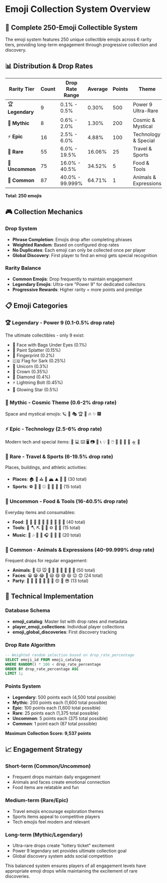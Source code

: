 # Emoji Collection System Overview

## 🎯 Complete 250-Emoji Collectible System

The emoji system features 250 unique collectible emojis across 6 rarity tiers, providing long-term engagement through progressive collection and discovery.

## 📊 Distribution & Drop Rates

| **Rarity Tier** | **Count** | **Drop Rate Range** | **Average** | **Points** | **Theme** |
|----------------|---------|-------------------|-----------|----------|----------|
| 🏆 **Legendary** | 9 | 0.1% - 0.5% | 0.30% | 500 | Power 9 Ultra-Rare |
| 🌌 **Mythic** | 8 | 0.6% - 2.0% | 1.30% | 200 | Cosmic & Mystical |
| ⚡ **Epic** | 16 | 2.5% - 6.0% | 4.88% | 100 | Technology & Special |
| 🎁 **Rare** | 55 | 6.0% - 19.5% | 16.06% | 25 | Travel & Sports |
| 🎵 **Uncommon** | 75 | 16.0% - 40.5% | 34.52% | 5 | Food & Tools |
| 🎉 **Common** | 87 | 40.0% - 99.999% | 64.71% | 1 | Animals & Expressions |

**Total: 250 emojis**

## 🎮 Collection Mechanics

### Drop System
- **Phrase Completion**: Emojis drop after completing phrases
- **Weighted Random**: Based on configured drop rates
- **No Duplicates**: Each emoji can only be collected once per player
- **Global Discovery**: First player to find an emoji gets special recognition

### Rarity Balance
- **Common Emojis**: Drop frequently to maintain engagement
- **Legendary Emojis**: Ultra-rare "Power 9" for dedicated collectors
- **Progressive Rewards**: Higher rarity = more points and prestige

## 📋 Emoji Categories

### 🏆 Legendary - Power 9 (0.1-0.5% drop rate)
The ultimate collectibles - only 9 exist:
- 🫩 Face with Bags Under Eyes (0.1%)
- 🎨 Paint Splatter (0.15%)
- 🫴 Fingerprint (0.2%)
- 🇨🇶 Flag for Sark (0.25%)
- 🦄 Unicorn (0.3%)
- 👑 Crown (0.35%)
- 💎 Diamond (0.4%)
- ⚡ Lightning Bolt (0.45%)
- 🌟 Glowing Star (0.5%)

### 🌌 Mythic - Cosmic Theme (0.6-2% drop rate)
Space and mystical emojis:
🪐 🧿 🎭 🏆 🌌 🔥 ✨ 🎆

### ⚡ Epic - Technology (2.5-6% drop rate) 
Modern tech and special items:
📱 💻 ⌨️ 🖥️ 📷 🎥 📞 💡 🔋 🖱️
🎯 🎪 🎰 🚀 🛸 🏁

### 🎁 Rare - Travel & Sports (6-19.5% drop rate)
Places, buildings, and athletic activities:
- **Places**: 🏠 🏡 ⛪ 🕌 🏔️ ⛰️ 🌋 🗻 (30 total)
- **Sports**: ⚽ 🏀 🏈 ⚾ 🎾 🏐 🎱 🏓 (15 total)

### 🎵 Uncommon - Food & Tools (16-40.5% drop rate)
Everyday items and consumables:
- **Food**: 🍎 🍊 🍋 🍌 🍉 🍇 🍓 🥝 🍅 🥑 (40 total)
- **Tools**: 🔨 🪓 ⛏️ 🔧 🔩 ⚙️ 🧰 🔗 (15 total)
- **Music**: 🎵 🎶 🎼 🎤 🎧 🎺 🎷 🎸 (20 total)

### 🎉 Common - Animals & Expressions (40-99.999% drop rate)
Frequent drops for regular engagement:
- **Animals**: 🐶 🐱 🐭 🐹 🐰 🦊 🐻 🐼 🐨 🐯 (50 total)
- **Faces**: 😀 😁 😂 🤣 😃 😄 😅 😆 😉 😊 (24 total)
- **Party**: 🎉 🎊 🥳 🍾 💃 🕺 🤩 😍 🤗 😎 (13 total)

## 🔧 Technical Implementation

### Database Schema
- **emoji_catalog**: Master list with drop rates and metadata
- **player_emoji_collections**: Individual player collections
- **emoji_global_discoveries**: First discovery tracking

### Drop Rate Algorithm
```sql
-- Weighted random selection based on drop_rate_percentage
SELECT emoji_id FROM emoji_catalog 
WHERE RANDOM() * 100 < drop_rate_percentage 
ORDER BY drop_rate_percentage ASC 
LIMIT 1;
```

### Points System
- **Legendary**: 500 points each (4,500 total possible)
- **Mythic**: 200 points each (1,600 total possible)
- **Epic**: 100 points each (1,600 total possible)
- **Rare**: 25 points each (1,375 total possible)
- **Uncommon**: 5 points each (375 total possible)
- **Common**: 1 point each (87 total possible)

**Maximum Collection Score: 9,537 points**

## 📈 Engagement Strategy

### Short-term (Common/Uncommon)
- Frequent drops maintain daily engagement
- Animals and faces create emotional connection
- Food items are relatable and fun

### Medium-term (Rare/Epic)
- Travel emojis encourage exploration themes
- Sports items appeal to competitive players
- Tech emojis feel modern and relevant

### Long-term (Mythic/Legendary)
- Ultra-rare drops create "lottery ticket" excitement
- Power 9 legendary set provides ultimate collection goal
- Global discovery system adds social competition

This balanced system ensures players of all engagement levels have appropriate emoji drops while maintaining the excitement of rare discoveries.